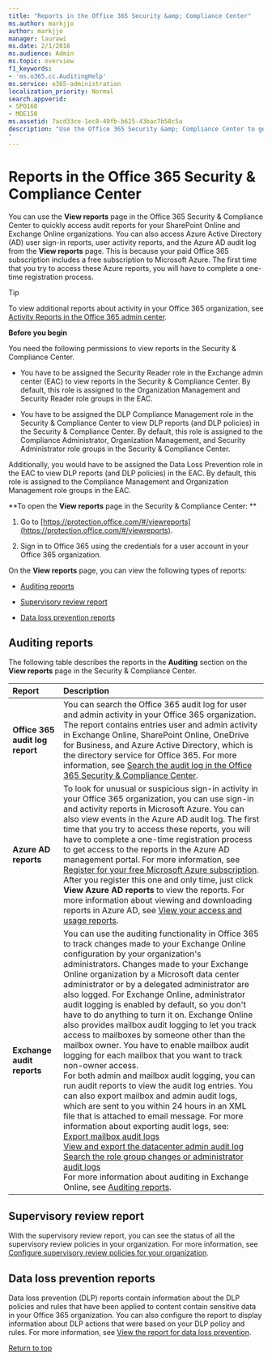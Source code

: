 ```yaml
---
title: "Reports in the Office 365 Security &amp; Compliance Center"
ms.author: markjjo
author: markjjo
manager: laurawi
ms.date: 2/1/2018
ms.audience: Admin
ms.topic: overview
f1_keywords:
- 'ms.o365.cc.AuditingHelp'
ms.service: o365-administration
localization_priority: Normal
search.appverid:
- SPO160
- MOE150
ms.assetid: 7acd33ce-1ec8-49fb-b625-43bac7b58c5a
description: "Use the Office 365 Security &amp; Compliance Center to get various reports for your SharePoint Online and Exchange Online organization, plus Azure Active Directory reports. 
"
---
```


# Reports in the Office 365 Security &amp; Compliance Center

You can use the **View reports** page in the Office 365 Security &amp; Compliance Center to quickly access audit reports for your SharePoint Online and Exchange Online organizations. You can also access Azure Active Directory (AD) user sign-in reports, user activity reports, and the Azure AD audit log from the **View reports** page. This is because your paid Office 365 subscription includes a free subscription to Microsoft Azure. The first time that you try to access these Azure reports, you will have to complete a one-time registration process. 
  
> [!TIP]
> To view additional reports about activity in your Office 365 organization, see [Activity Reports in the Office 365 admin center](https://support.office.com/article/0d6dfb17-8582-4172-a9a9-aed798150263). 
  
 **Before you begin**
  
You need the following permissions to view reports in the Security &amp; Compliance Center.
  
- You have to be assigned the Security Reader role in the Exchange admin center (EAC) to view reports in the Security &amp; Compliance Center. By default, this role is assigned to the Organization Management and Security Reader role groups in the EAC.
    
- You have to be assigned the DLP Compliance Management role in the Security &amp; Compliance Center to view DLP reports (and DLP policies) in the Security &amp; Compliance Center. By default, this role is assigned to the Compliance Administrator, Organization Management, and Security Administrator role groups in the Security &amp; Compliance Center.
    
Additionally, you would have to be assigned the Data Loss Prevention role in the EAC to view DLP reports (and DLP policies) in the EAC. By default, this role is assigned to the Compliance Management and Organization Management role groups in the EAC.
  
 **To open the **View reports** page in the Security &amp; Compliance Center: **
  
1. Go to [https://protection.office.com/#/viewreports](https://protection.office.com/#/viewreports).
    
2. Sign in to Office 365 using the credentials for a user account in your Office 365 organization.
    
On the **View reports** page, you can view the following types of reports: 
  
- [Auditing reports](reports-in-security-and-compliance.md#o365reports)
    
- [Supervisory review report](reports-in-security-and-compliance.md#SupvReview)
    
- [Data loss prevention reports](reports-in-security-and-compliance.md#DLPreports)
    
## Auditing reports
<a name="o365reports"> </a>

The following table describes the reports in the **Auditing** section on the **View reports** page in the Security &amp; Compliance Center. 
  
|**Report**|**Description**|
|:-----|:-----|
|**Office 365 audit log report** <br/> |You can search the Office 365 audit log for user and admin activity in your Office 365 organization. The report contains entries user and admin activity in Exchange Online, SharePoint Online, OneDrive for Business, and Azure Active Directory, which is the directory service for Office 365. For more information, see [Search the audit log in the Office 365 Security &amp; Compliance Center](http://go.microsoft.com/fwlink/p/?LinkId=708432).  <br/> |
|**Azure AD reports** <br/> |To look for unusual or suspicious sign-in activity in your Office 365 organization, you can use sign-in and activity reports in Microsoft Azure. You can also view events in the Azure AD audit log. The first time that you try to access these reports, you will have to complete a one-time registration process to get access to the reports in the Azure AD management portal. For more information, see [Register for your free Microsoft Azure subscription](http://go.microsoft.com/fwlink/p/?LinkID=527966). After you register this one and only time, just click **View Azure AD reports** to view the reports. For more information about viewing and downloading reports in Azure AD, see [View your access and usage reports](http://go.microsoft.com/fwlink/p/?LinkId=506902).  <br/> |
|**Exchange audit reports** <br/> | You can use the auditing functionality in Office 365 to track changes made to your Exchange Online configuration by your organization's administrators. Changes made to your Exchange Online organization by a Microsoft data center administrator or by a delegated administrator are also logged. For Exchange Online, administrator audit logging is enabled by default, so you don't have to do anything to turn it on. Exchange Online also provides mailbox audit logging to let you track access to mailboxes by someone other than the mailbox owner. You have to enable mailbox audit logging for each mailbox that you want to track non-owner access.  <br/>  For both admin and mailbox audit logging, you can run audit reports to view the audit log entries. You can also export mailbox and admin audit logs, which are sent to you within 24 hours in an XML file that is attached to email message. For more information about exporting audit logs, see:  <br/> [Export mailbox audit logs](http://go.microsoft.com/fwlink/p/?LinkID=404104) <br/> [View and export the datacenter admin audit log](http://go.microsoft.com/fwlink/p/?LinkId=404109) <br/> [Search the role group changes or administrator audit logs](http://go.microsoft.com/fwlink/p/?LinkId=404105) <br/>  For more information about auditing in Exchange Online, see [Auditing reports](http://go.microsoft.com/fwlink/p/?LinkID=395232).  <br/> |
   
## Supervisory review report
<a name="SupvReview"> </a>

With the supervisory review report, you can see the status of all the supervisory review policies in your organization. For more information, see [Configure supervisory review policies for your organization](configure-supervision-policies.md).
  
## Data loss prevention reports
<a name="DLPreports"> </a>

Data loss prevention (DLP) reports contain information about the DLP policies and rules that have been applied to content contain sensitive data in your Office 365 organization. You can also configure the report to display information about DLP actions that were based on your DLP policy and rules. For more information, see [View the report for data loss prevention](view-the-dlp-reports.md).
  
[Return to top](reports-in-security-and-compliance.md#top)
  

